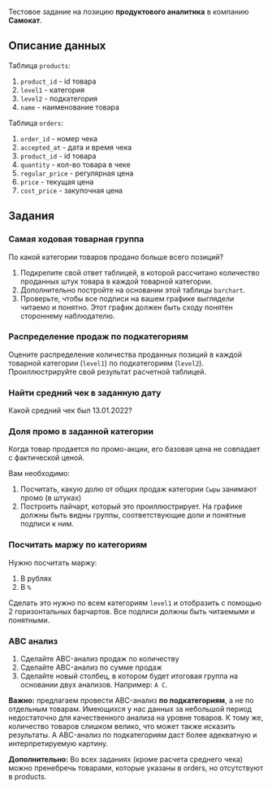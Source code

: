 Тестовое задание на позицию **продуктового аналитика** в компанию **Самокат**.

## Описание данных

Таблица `products`:

1. `product_id` - id товара
2. `level1` - категория
3. `level2` - подкатегория
4. `name` - наименование товара

Таблица `orders`:

1. `order_id` - номер чека
2. `accepted_at` - дата и время чека
3. `product_id` - id товара
4. `quantity` - кол-во товара в чеке
5. `regular_price` - регулярная цена
6. `price` - текущая цена
7. `cost_price` - закупочная цена

## Задания

### Самая ходовая товарная группа

По какой категории товаров продано больше всего позиций?

1. Подкрепите свой ответ таблицей, в которой рассчитано количество проданных штук товара в каждой товарной категории.
2. Дополнительно постройте на основании этой таблицы `barchart`.
3. Проверьте, чтобы все подписи на вашем графике выглядели читаемо и понятно. Этот график должен быть сходу понятен стороннему наблюдателю.

### Распределение продаж по подкатегориям

Оцените распределение количества проданных позиций в каждой товарной категории (`level1`) по подкатегориям (`level2`). Проиллюстрируйте свой результат расчетной таблицей.

### Найти средний чек в заданную дату

Какой средний чек был 13.01.2022?

### Доля промо в заданной категории

Когда товар продается по промо-акции, его базовая цена не совпадает с фактической ценой.

Вам необходимо:

1. Посчитать, какую долю от общих продаж категории `Сыры` занимают промо (в штуках)
2. Построить пайчарт, который это проиллюстрирует. На графике должны быть видны группы, соответствующие доли и понятные подписи к ним.

### Посчитать маржу по категориям

Нужно посчитать маржу:

1. В рублях
2. В `%`

Сделать это нужно по всем категориям `level1` и отобразить с помощью 2 горизонтальных барчартов. Все подписи должны быть читаемыми и понятными.

### ABC анализ

1. Сделайте ABC-анализ продаж по количеству
2. Сделайте ABC-анализ по сумме продаж
3. Сделайте новый столбец, в котором будет итоговая группа на основании двух анализов. Например: `A C`.

**Важно:** предлагаем провести ABC-анализ **по подкатегориям**, а не по отдельным товарам. Имеющихся у нас данных за небольшой период недостаточно для качественного анализа на уровне товаров. К тому же, количество товаров слишком велико, что может также исказить результаты. А ABC-анализ по подкатегориям даст более адекватную и интерпретируемую картину.

**Дополнительно:** Во всех заданиях (кроме расчета среднего чека) можно пренебречь товарами, которые указаны в orders, но отсутствуют в products.
